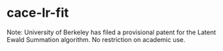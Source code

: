 # cace-lr-fit

Note: University of Berkeley has filed a provisional patent for the Latent Ewald Summation algorithm. No restriction on academic use.
